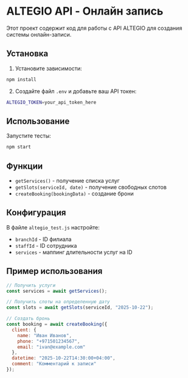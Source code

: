 # ALTEGIO API - Онлайн запись

Этот проект содержит код для работы с API ALTEGIO для создания системы онлайн-записи.

## Установка

1. Установите зависимости:
```bash
npm install
```

2. Создайте файл `.env` и добавьте ваш API токен:
```bash
ALTEGIO_TOKEN=your_api_token_here
```

## Использование

Запустите тесты:
```bash
npm start
```

## Функции

- `getServices()` - получение списка услуг
- `getSlots(serviceId, date)` - получение свободных слотов
- `createBooking(bookingData)` - создание брони

## Конфигурация

В файле `altegio_test.js` настройте:
- `branchId` - ID филиала
- `staffId` - ID сотрудника
- `services` - маппинг длительности услуг на ID

## Пример использования

```javascript
// Получить услуги
const services = await getServices();

// Получить слоты на определенную дату
const slots = await getSlots(serviceId, "2025-10-22");

// Создать бронь
const booking = await createBooking({
  client: {
    name: "Иван Иванов",
    phone: "+971501234567",
    email: "ivan@example.com"
  },
  datetime: "2025-10-22T14:30:00+04:00",
  comment: "Комментарий к записи"
});
```
